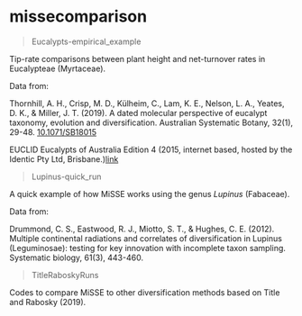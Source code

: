 # missecomparison

> Eucalypts-empirical_example 
 
Tip-rate comparisons between plant height and net-turnover rates in Eucalypteae (Myrtaceae). 
 
Data from: 

Thornhill, A. H., Crisp, M. D., Külheim, C., Lam, K. E., Nelson, L. A., Yeates, D. K., & Miller, J. T. (2019). A dated molecular perspective of eucalypt taxonomy, evolution and diversification. Australian Systematic Botany, 32(1), 29-48. [10.1071/SB18015](https://www.publish.csiro.au/sb/SB18015)
 
EUCLID Eucalypts of Australia Edition 4 (2015, internet based, hosted by the Identic Pty Ltd, Brisbane.)[link](https://apps.lucidcentral.org/euclid/text/intro/index.html)

 
> Lupinus-quick_run
 
A quick example of how MiSSE works using the genus *Lupinus* (Fabaceae). 
 
Data from: 

 Drummond, C. S., Eastwood, R. J., Miotto, S. T., & Hughes, C. E. (2012). Multiple continental radiations and correlates of diversification in Lupinus (Leguminosae): testing for key innovation with incomplete taxon sampling. Systematic biology, 61(3), 443-460.
 
> TitleRaboskyRuns 
 
 Codes to compare MiSSE to other diversification methods based on Title and Rabosky (2019). 
